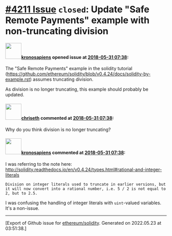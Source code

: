 # [\#4211 Issue](https://github.com/ethereum/solidity/issues/4211) `closed`: Update "Safe Remote Payments" example with non-truncating division

#### <img src="https://avatars.githubusercontent.com/u/1874062?u=f25c8ae07384c6df61f7a0d7fdd993de77c9647e&v=4" width="50">[kronosapiens](https://github.com/kronosapiens) opened issue at [2018-05-31 07:38](https://github.com/ethereum/solidity/issues/4211):

The "Safe Remote Payments" example in the solidity tutorial (https://github.com/ethereum/solidity/blob/v0.4.24/docs/solidity-by-example.rst) assumes truncating division.

As division is no longer truncating, this example should probably be updated.

#### <img src="https://avatars.githubusercontent.com/u/9073706?v=4" width="50">[chriseth](https://github.com/chriseth) commented at [2018-05-31 07:38](https://github.com/ethereum/solidity/issues/4211#issuecomment-393484189):

Why do you think division is no longer truncating?

#### <img src="https://avatars.githubusercontent.com/u/1874062?u=f25c8ae07384c6df61f7a0d7fdd993de77c9647e&v=4" width="50">[kronosapiens](https://github.com/kronosapiens) commented at [2018-05-31 07:38](https://github.com/ethereum/solidity/issues/4211#issuecomment-393485646):

I was referring to the note here: http://solidity.readthedocs.io/en/v0.4.24/types.html#rational-and-integer-literals

```
Division on integer literals used to truncate in earlier versions, but it will now convert into a rational number, i.e. 5 / 2 is not equal to 2, but to 2.5.
```

I was confusing the handling of integer literals with `uint`-valued variables. It's a non-issue.


-------------------------------------------------------------------------------



[Export of Github issue for [ethereum/solidity](https://github.com/ethereum/solidity). Generated on 2022.05.23 at 03:51:38.]
